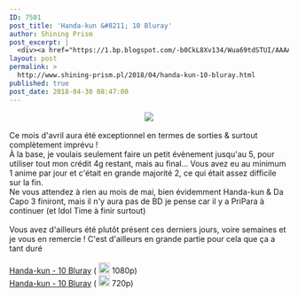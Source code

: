 ```yaml
---
ID: 7501
post_title: 'Handa-kun &#8211; 10 Bluray'
author: Shining Prism
post_excerpt: |
  <div><a href="https://1.bp.blogspot.com/-b0CkL8Xv134/Wua69tdSTUI/AAAAAAAABxo/ranxnTh0v90BiTKqDp-5SG5HJ1Te1HciQCLcBGAs/s1600/Handa-kun%2B-%2B10.png"><img border="0" src="https://1.bp.blogspot.com/-b0CkL8Xv134/Wua69tdSTUI/AAAAAAAABxo/ranxnTh0v90BiTKqDp-5SG5HJ1Te1HciQCLcBGAs/s1600/Handa-kun%2B-%2B10.png"></a></div><br>Ce mois d'avril aura &eacute;t&eacute; exceptionnel en termes de sorties &amp; surtout compl&egrave;tement impr&eacute;vu !<br>&Agrave; la base, je voulais seulement faire un petit &eacute;v&egrave;nement jusqu'au 5, pour utiliser tout mon cr&eacute;dit 4g restant, mais au final... Vous avez eu au minimum 1 anime par jour et c'&eacute;tait en grande majorit&eacute; 2, ce qui &eacute;tait assez difficile sur la fin.<br>Ne vous attendez &agrave; rien au mois de mai, bien &eacute;videmment Handa-kun &amp; Da Capo 3 finiront, mais il n'y aura pas de BD je pense car il y a PriPara &agrave; continuer (et Idol Time &agrave; finir surtout)<br><br>Vous avez d'ailleurs &eacute;t&eacute; plut&ocirc;t pr&eacute;sent ces derniers jours, voire semaines et je vous en remercie ! C'est d'ailleurs en grande partie pour cela que &ccedil;a a tant dur&eacute;<br><br><a href="http://jheberg.net/captcha/prism-kun-handa-kun-10-bluray-hevc-10bits-full-hd/">Handa-kun - 10 Bluray</a> ( <img border="0" height="20" src="https://img4.hostingpics.net/pics/1924291f1f71f1fa.png" width="20"> 1080p)<br><a href="http://jheberg.net/captcha/prism-kun-handa-kun-10-bluray/">Handa-kun - 10 Bluray</a>  (  <img border="0" height="20" src="https://img4.hostingpics.net/pics/7608031f1eb1f1f7.png" width="20"> 720p)<br><br>
layout: post
permalink: >
  http://www.shining-prism.pl/2018/04/handa-kun-10-bluray.html
published: true
post_date: 2018-04-30 08:47:00
---
```

<div class="separator" style="clear: both; text-align: center;"><a href="https://1.bp.blogspot.com/-b0CkL8Xv134/Wua69tdSTUI/AAAAAAAABxo/ranxnTh0v90BiTKqDp-5SG5HJ1Te1HciQCLcBGAs/s1600/Handa-kun%2B-%2B10.png" imageanchor="1" style="margin-left: 1em; margin-right: 1em;"><img border="0" data-original-height="900" data-original-width="1600" src="https://united-subs.dearclouds.com/wp-content/uploads/2018/05/54c8f5f6bd1e69c1885e2b887a6ae71f.jpg" /></a></div><br />Ce mois d'avril aura été exceptionnel en termes de sorties &amp; surtout complètement imprévu !<br />À la base, je voulais seulement faire un petit évènement jusqu'au 5, pour utiliser tout mon crédit 4g restant, mais au final... Vous avez eu au minimum 1 anime par jour et c'était en grande majorité 2, ce qui était assez difficile sur la fin.<br />Ne vous attendez à rien au mois de mai, bien évidemment Handa-kun &amp; Da Capo 3 finiront, mais il n'y aura pas de BD je pense car il y a PriPara à continuer (et Idol Time à finir surtout)<br /><br />Vous avez d'ailleurs été plutôt présent ces derniers jours, voire semaines et je vous en remercie ! C'est d'ailleurs en grande partie pour cela que ça a tant duré<br /><br /><a href="http://jheberg.net/captcha/prism-kun-handa-kun-10-bluray-hevc-10bits-full-hd/">Handa-kun - 10 Bluray</a> ( <img border="0" height="20" src="https://img4.hostingpics.net/pics/1924291f1f71f1fa.png" width="20" /> 1080p)<br /><a href="http://jheberg.net/captcha/prism-kun-handa-kun-10-bluray/">Handa-kun - 10 Bluray</a>  (  <img border="0" height="20" src="https://img4.hostingpics.net/pics/7608031f1eb1f1f7.png" width="20" /> 720p)<br /><br />